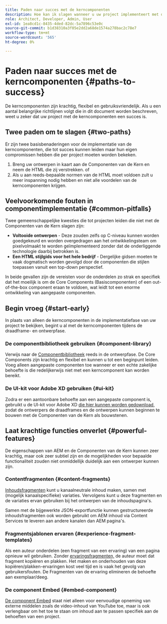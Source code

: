 ```yaml
---
title: Paden naar succes met de kerncomponenten
description: Hoe kan ik slagen wanneer u uw project implementeert met de Core Components
role: Architect, Developer, Admin, User
exl-id: 1ea8cd1c-8435-4ded-82dc-5a7896c53e0c
source-git-commit: b1d38310a3f05e2dd2a68de1574a278bac2c78e7
workflow-type: tm+mt
source-wordcount: '565'
ht-degree: 0%

---
```



# Paden naar succes met de kerncomponenten {#paths-to-success}

De kerncomponenten zijn krachtig, flexibel en gebruiksvriendelijk. Als u een aantal belangrijke richtlijnen volgt die in dit document worden beschreven, weet u zeker dat uw project met de kerncomponenten een succes is.

## Twee paden om te slagen {#two-paths}

Er zijn twee basisbenaderingen voor de implementatie van de kerncomponenten, die tot succes kunnen leiden maar hun eigen compromissen hebben die per project moeten worden bekeken.

1. Breng uw ontwerpen in kaart aan de Componenten van de Kern en neem de HTML die zij verstrekken. of
1. Als u aan reeds-bepaalde normen van de HTML moet voldoen zult u meer inspanning nodig hebben en niet alle voordelen van de kerncomponenten krijgen.

## Veelvoorkomende fouten in componentimplementatie {#common-pitfalls}

Twee gemeenschappelijke kwesties die tot projecten leiden die niet met de Componenten van de Kern slagen zijn:

* **Voltooide ontwerpen** - Deze zouden zelfs op C-niveau kunnen worden goedgekeurd en worden overgedragen aan het ontwikkelingsteam om pixelvolmaakt te worden geïmplementeerd zonder dat de onderliggende technologie daarbij betrokken is.
* **Een HTML stijlgids voor het hele bedrijf** - Dergelijke gidsen moeten te vaak dogmatisch worden gevolgd door de componenten die stijlen toepassen vanuit een top-down perspectief.

In beide gevallen zijn de vereisten voor de onderdelen zo strak en specifiek dat het moeilijk is om de Core Components (Basiscomponenten) of een out-of-the-box component eraan te voldoen, wat leidt tot een enorme ontwikkeling van aangepaste componenten.

## Begin vroeg {#start-early}

In plaats van alleen de kerncomponenten in de implementatiefase van uw project te bekijken, begint u al met de kerncomponenten tijdens de draadframe- en ontwerpfase.

### De componentbibliotheek gebruiken {#component-library}

Verwijs naar de [Componentbibliotheek](https://adobe.com/go/aem_cmp_library) reeds in de ontwerpfase. De Core Components zijn krachtig en flexibel en kunnen u tot een beginpunt leiden. Voeg alleen aangepaste componenten toe wanneer er een echte zakelijke behoefte is die redelijkerwijs niet met een kerncomponent kan worden bereikt.

### De UI-kit voor Adobe XD gebruiken {#ui-kit}

Zodra er een aantoonbare behoefte aan een aangepaste component is, gebruikt u de UI-kit voor Adobe XD [die hier kunnen worden gedownload,](https://experienceleague.adobe.com/docs/experience-manager-learn/assets/AEM-CoreComponents-UI-Kit.xd) zodat de ontwerpers de draadframes en de ontwerpen kunnen beginnen te bouwen met de Componenten van de Kern als bouwstenen.

## Laat krachtige functies onverlet {#powerful-features}

De eigenschappen van AEM en de Componenten van de Kern kunnen zeer krachtig, maar ook zeer subtiel zijn en de mogelijkheden voor bepaalde functionaliteit zouden niet onmiddellijk duidelijk aan een ontwerper kunnen zijn.

### Contentfragmenten {#content-fragments}

[Inhoudsfragmenten](https://experienceleague.adobe.com/docs/experience-manager-cloud-service/sites/authoring/fundamentals/content-fragments.html) kunt u kanaalneutrale inhoud maken, samen met (mogelijk kanaalspecifieke) variaties. Vervolgens kunt u deze fragmenten en de variaties ervan gebruiken bij het ontwerpen van de inhoudspagina&#39;s.

Samen met de bijgewerkte JSON-exportfunctie kunnen gestructureerde inhoudsfragmenten ook worden gebruikt om AEM inhoud via Content Services te leveren aan andere kanalen dan AEM pagina&#39;s.

### Fragmentsjablonen ervaren {#experience-fragment-templates}

Als een auteur onderdelen (een fragment van een ervaring) van een pagina opnieuw wil gebruiken. Zonder [ervaringsfragmenten,](https://experienceleague.adobe.com/docs/experience-manager-cloud-service/sites/authoring/fundamentals/experience-fragments.html) de auteur moet dat fragment kopiëren en plakken. Het maken en onderhouden van deze kopiëren/plakken-ervaringen kost veel tijd en is vaak het gevolg van gebruikersfouten. De Fragmenten van de ervaring elimineren de behoefte aan exemplaar/deeg.

### De component Embed {#embed-component}

[De component Embed](/help/components/embed.md) staat niet alleen voor eenvoudige opneming van externe middelen zoals de video-inhoud van YouTube toe, maar is ook verlengbaar om het toe te staan om inhoud aan te passen specifiek aan de behoeften van een project.
